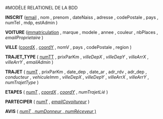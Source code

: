 #MODÈLE RELATIONEL DE LA BDD

**INSCRIT**
(<u>email</u> , nom , prenom , dateNaiss , adresse , codePostale , pays , numTel , mdp, estAdmin )

**VOITURE** (<u>immatriculation</u> , marque , modele , annee , couleur , nbPlaces , _emailProprietaire_ )

**VILLE**
(<u>coordX</u> , <u>coordY</u> , nomV , pays , codePostale , region )

**TRAJET_TYPE**
( <u>numTT</u> , prixParKm , _villeDepX_ ,  _villeDepY_ , _villeArrX_ , _villeArrY_ , _emailAdmin_ )

**TRAJET**
( <u>numT</u> , prixParKm , date_dep , date_ar , adr_rdv , adr_dep , _conducteur_ , _vehiculeImm_ ,  _villeDepX_ ,  _villeDepY_ , _villeArrX_ , _villeArrY_ , _numTrajetType_ )

**ETAPES**
( <u>_numT_</u> , <u>_coordX_</u> , <u>_coordY_</u> , _numTrajetLié_ )

**PARTECIPER**
( <u>_numT_</u> , <u>_emailCovoitureur_</u> )


**AVIS**
( <u>_numT_<u> , <u>_numDonneur_</u> , <u>_numRéceveur_</u> )
